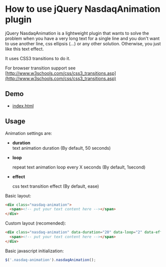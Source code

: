 How to use jQuery NasdaqAnimation plugin
===============
jQuery NasdaqAnimation is a lightweight plugin that wants to solve the problem when you have a very long text for a single line and you don't want to use another line, css ellipsis (...) or any other solution. Otherwise, you just like this text effect.

It uses CSS3 transitions to do it.

For browser transition support see [http://www.w3schools.com/css/css3_transitions.asp](http://www.w3schools.com/css/css3_transitions.asp)

## Demo

* [index.html](http://www.madebyaleix.com/projects/nasdaq-animation/)

## Usage

Animation settings are:

* **duration**  
   text animation duration (By default, 50 seconds)
* **loop** 

  repeat text animation loop every X seconds (By default, 1second)
* **effect**

  css text transition effect (By default, ease)

Basic layout:

```html
<div class="nasdaq-animation">
  <span><!-- put your text content here --></span>
</div>
```

Custom layout (recomended):

```html
<div class="nasdaq-animation" data-duration="20" data-loop="2" data-effect="linear">
  <span><!-- put your text content here --></span>
</div>
```

Basic javascript initialization:

```javascript
$('.nasdaq-animation').nasdaqAnimation();
```